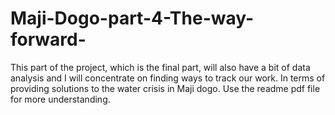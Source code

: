 # Maji-Dogo-part-4-The-way-forward-
This part of the project, which is the final part, will also have a bit of data analysis and I will concentrate on finding ways to track our work. In terms of providing solutions to the water crisis in Maji dogo. Use the readme pdf file for more understanding.
